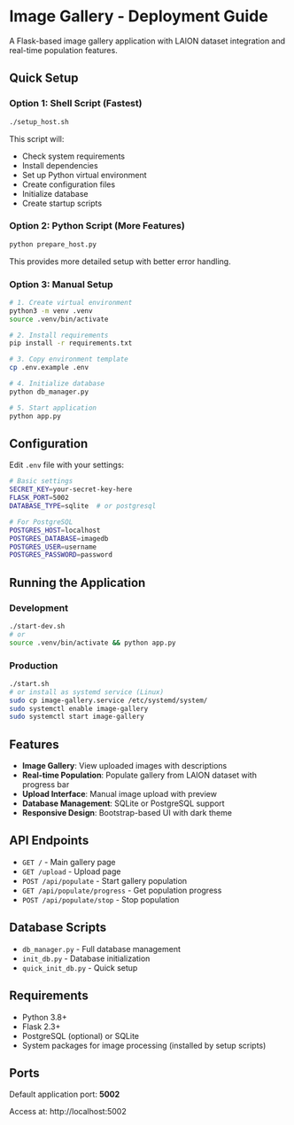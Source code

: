 # Image Gallery - Deployment Guide

A Flask-based image gallery application with LAION dataset integration and real-time population features.

## Quick Setup

### Option 1: Shell Script (Fastest)
```bash
./setup_host.sh
```
This script will:
- Check system requirements
- Install dependencies
- Set up Python virtual environment
- Create configuration files
- Initialize database
- Create startup scripts

### Option 2: Python Script (More Features)
```bash
python prepare_host.py
```
This provides more detailed setup with better error handling.

### Option 3: Manual Setup
```bash
# 1. Create virtual environment
python3 -m venv .venv
source .venv/bin/activate

# 2. Install requirements
pip install -r requirements.txt

# 3. Copy environment template
cp .env.example .env

# 4. Initialize database
python db_manager.py

# 5. Start application
python app.py
```

## Configuration

Edit `.env` file with your settings:

```bash
# Basic settings
SECRET_KEY=your-secret-key-here
FLASK_PORT=5002
DATABASE_TYPE=sqlite  # or postgresql

# For PostgreSQL
POSTGRES_HOST=localhost
POSTGRES_DATABASE=imagedb
POSTGRES_USER=username
POSTGRES_PASSWORD=password
```

## Running the Application

### Development
```bash
./start-dev.sh
# or
source .venv/bin/activate && python app.py
```

### Production
```bash
./start.sh
# or install as systemd service (Linux)
sudo cp image-gallery.service /etc/systemd/system/
sudo systemctl enable image-gallery
sudo systemctl start image-gallery
```

## Features

- **Image Gallery**: View uploaded images with descriptions
- **Real-time Population**: Populate gallery from LAION dataset with progress bar
- **Upload Interface**: Manual image upload with preview
- **Database Management**: SQLite or PostgreSQL support
- **Responsive Design**: Bootstrap-based UI with dark theme

## API Endpoints

- `GET /` - Main gallery page
- `GET /upload` - Upload page
- `POST /api/populate` - Start gallery population
- `GET /api/populate/progress` - Get population progress
- `POST /api/populate/stop` - Stop population

## Database Scripts

- `db_manager.py` - Full database management
- `init_db.py` - Database initialization
- `quick_init_db.py` - Quick setup

## Requirements

- Python 3.8+
- Flask 2.3+
- PostgreSQL (optional) or SQLite
- System packages for image processing (installed by setup scripts)

## Ports

Default application port: **5002**

Access at: http://localhost:5002
